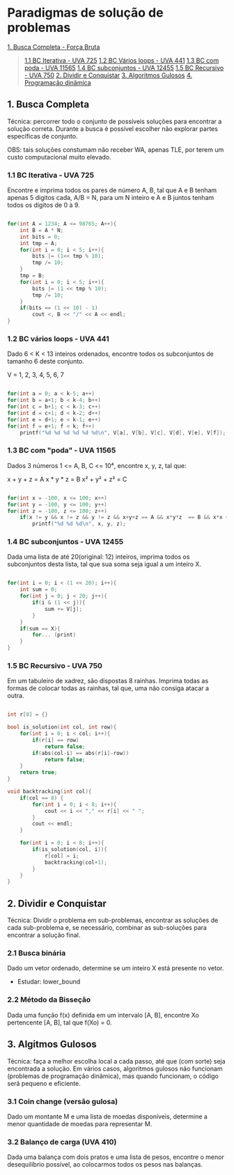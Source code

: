 # Paradigmas de solução de problemas

[1. Busca Completa - Força Bruta](#1-busca-completa---força-bruta)
> [1.1 BC Iterativa - UVA 725](#11-bc-iterativa---uva-725)
> [1.2 BC Vários loops - UVA 441](#12-bc-vários-loops---uva-441)
> [1.3 BC com poda - UVA 11565](#13-bc-com-poda---uva-11565)
> [1.4 BC subconjuntos - UVA 12455](#14-bc-subconjuntos---uva-12455)
> [1.5 BC Recursivo - UVA 750](#15-bc-recursivo---uva-750)
[2. Dividir e Conquistar](#2-dividir-e-conquistar)
> []()
> []()
[3. Algoritmos Gulosos](#3-algoritmos-gulosos)
[4. Programação dinâmica](#4-programação-dinâmica)

## 1. Busca Completa

Técnica: percorrer todo o conjunto de possíveis soluções para encontrar a solução correta. Durante a busca é possível escolher não explorar partes específicas de conjunto.

OBS: tais soluções constumam não receber WA, apenas TLE, por terem um custo computacional muito elevado.

### 1.1 BC Iterativa - UVA 725

Encontre e imprima todos os pares de número A, B, tal que A e B tenham apenas 5 digitos cada, A/B = N, para um N inteiro e A e B juntos tenham todos os dígitos de 0 à 9.

```cpp

for(int A = 1234; A <= 98765; A++){
	int B = A * N;
	int bits = 0;
	int tmp = A;
	for(int i = 0; i < 5; i++){
		bits |= (1<< tmp % 10);
		tmp /= 10;
	}
	tmp = B;
	for(int i = 0; i < 5; i++){
		bits |= (1 << tmp % 10);
		tmp /= 10;
	}
	if(bits == (1 << 10) - 1)
		cout <, B << "/" << A << endl;
}

```

### 1.2 BC vários loops - UVA 441

Dado 6 < K < 13 inteiros ordenados, encontre todos os subconjuntos de tamanho 6 deste conjunto.

V = 1, 2, 3, 4, 5, 6, 7

```cpp

for(int a = 0; a < k-5; a++)
for(int b = a+1; b < k-4; b++)
for(int c = b+1; c < k-3; c++)
for(int d = c+1; d < k-2; d++)
for(int e = d+1; e < k-1; e++)
for(int f = e+1; f < k; f++)
	printf("%d %d %d %d %d %d\n", V[a], V[b], V[c], V[d], V[e], V[f]);

```

### 1.3 BC com "poda" - UVA 11565

Dados 3 números 1 <= A, B, C <= 10⁴, encontre x, y, z, tal que:

x + y + z = A
x * y * z = B
x² + y² + z² = C

```cpp

for(int x = -100, x <= 100; x++)
for(int y = -100, y <= 100; y++)
for(int z = -100, z <= 100; z++)
	if(x != y && x != z && y != z && x+y+z == A && x*y*z  == B && x*x + y*y + z*z == C)
		printf("%d %d %d\n", x, y, z);

```

### 1.4 BC subconjuntos - UVA 12455

Dada uma lista de até 20(original: 12) inteiros, imprima todos os subconjuntos desta lista, tal que sua soma seja igual a um inteiro X.

```cpp

for(int i = 0; i < (1 << 20); i++){
	int sum = 0;
	for(int j = 0; j < 20; j++){
		if(i & (1 << j)){
			sum += V[j];
		}
	}
	if(sum == X){
		for... (print)
	}
}

```

### 1.5 BC Recursivo - UVA 750

Em um tabuleiro de xadrez, são dispostas 8 rainhas. Imprima todas as formas de colocar todas as rainhas, tal que, uma não consiga atacar a outra.

```cpp

int r[8] = {}

bool is_solution(int col, int row){
	for(int i = 0; i < col; i++){
		if(r[i] == row)
			return false;
		if(abs(col-i) == abs(r[i]-row))
			return false;
	}
	return true;
}

void backtracking(int col){
	if(col == 8) {
		for(int i = 0; i < 8; i++){
			cout << i << "," << r[i] << " ";
		}
		cout << endl;
	}

	for(int i = 0; i < 8; i++){
		if(is_solution(col, i)){
			r[col] = i;
			backtracking(col+1);
		}
	}
}

```

## 2. Dividir e Conquistar

Técnica: Dividir o problema em sub-problemas, encontrar as soluções de cada sub-problema e, se necessário, combinar as sub-soluções para encontrar a solução final.

### 2.1 Busca binária

Dado um vetor ordenado, determine se um inteiro X  está presente no vetor.

* Estudar: lower_bound

### 2.2 Método da Bisseção

Dada uma função f(x) definida em um intervalo [A, B], encontre Xo pertencente [A, B], tal que f(Xo) = 0.

## 3. Algitmos Gulosos

Técnica: faça a melhor escolha local a cada passo, até que (com sorte) seja encontrada a solução.
Em vários casos, algoritmos gulosos não funcionam (problemas de programação dinâmica), mas quando funcionam, o código será pequeno e eficiente.

### 3.1 Coin change (versão gulosa)

Dado um montante M e uma lista de moedas disponíveis, determine a menor quantidade de moedas para representar M.

### 3.2 Balanço de carga (UVA 410)

Dada uma balança com dois pratos e uma lista de pesos, encontre o menor desequilíbrio possível, ao colocarmos todos os pesos nas balanças.